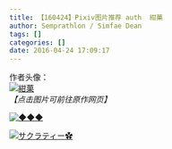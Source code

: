 ```yaml
---
title: 【160424】Pixiv图片推荐 auth  紺菓
author: Semprathlon / Simfae Dean
tags: []
categories: []
date: 2016-04-24 17:09:17
---
```

作者头像：  
[![紺菓](/blog/uploads/2016/04/8764406.jpg)](http://www.pixiv.net/member_illust.php?id=5561441)  
<em>【点击图片可前往原作网页】</em>  

[![◆◆◆](/blog/uploads/2016/04/53869279_p0.jpg)](http://www.pixiv.net/member_illust.php?mode=medium&illust_id=53869279)
<!--more-->

[![サクラティー✿](/blog/uploads/2016/04/56066507_p0.jpg)](http://www.pixiv.net/member_illust.php?mode=medium&illust_id=56066507)